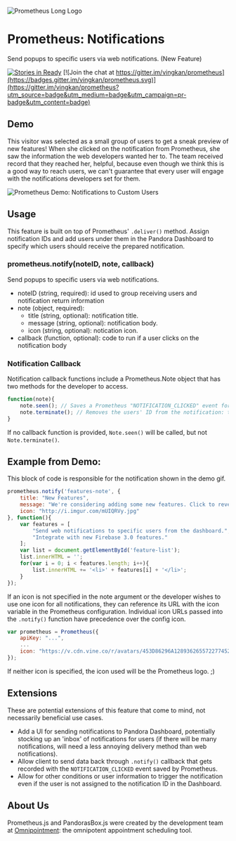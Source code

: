 ![Prometheus Long Logo](http://vingkan.github.io/prometheus/img/long-logo.png)

# Prometheus: Notifications
Send popups to specific users via web notifications. (New Feature)

[![Stories in Ready](https://badge.waffle.io/vingkan/prometheus.png?label=ready&title=Ready)](https://waffle.io/vingkan/prometheus) [![Join the chat at https://gitter.im/vingkan/prometheus](https://badges.gitter.im/vingkan/prometheus.svg)](https://gitter.im/vingkan/prometheus?utm_source=badge&utm_medium=badge&utm_campaign=pr-badge&utm_content=badge)

## Demo
This visitor was selected as a small group of users to get a sneak preview of new features! When she clicked on the notification from Prometheus, she saw the information the web developers wanted her to. The team received record that they reached her, helpful, because even though we think this is a good way to reach users, we can't guarantee that every user will engage with the notifications developers set for them.

![Prometheus Demo: Notifications to Custom Users](http://g.recordit.co/19KT68G0NX.gif)

## Usage
This feature is built on top of Prometheus' `.deliver()` method. Assign notification IDs and add users under them in the Pandora Dashboard to specify which users should receive the prepared notification.

### prometheus.notify(noteID, note, callback)
Send popups to specific users via web notifications.
+ noteID (string, required): id used to group receiving users and notification return information
+ note (object, required): 
	+ title (string, optional): notification title.
	+ message (string, optional): notification body.
	+ icon (string, optional): notication icon.
+ callback (function, optional): code to run if a user clicks on the notification body

### Notification Callback
Notification callback functions include a Prometheus.Note object that has two methods for the developer to access.
```javascript
function(note){
	note.seen(); // Saves a Prometheus "NOTIFICATION_CLICKED" event for the user.
	note.terminate(); // Removes the users' ID from the notification: they will not receive this notification unless it is reassigned to them from the dashboard.
}

```
If no callback function is provided, `Note.seen()` will be called, but not `Note.terminate()`.

## Example from Demo:
This block of code is responsible for the notification shown in the demo gif.

```javascript
prometheus.notify('features-note', {
	title: "New Features",
	message: "We're considering adding some new features. Click to reveal them.",
	icon: "http://i.imgur.com/mUIQRVy.jpg"
}, function(){
	var features = [
		"Send web notifications to specific users from the dashboard.",
		"Integrate with new Firebase 3.0 features."
	];
	var list = document.getElementById('feature-list');
	list.innerHTML = '';
	for(var i = 0; i < features.length; i++){
		list.innerHTML += '<li>' + features[i] + '</li>';
	}
});

```
If an icon is not specified in the note argument or the developer wishes to use one icon for all notifications, they can reference its URL with the icon variable in the Prometheus configuration. Individual icon URLs passed into the `.notify()` function have precedence over the config icon.
```javascript
var prometheus = Prometheus({
	apiKey: "...",
	...
	icon: "https://v.cdn.vine.co/r/avatars/453D86296A1289362655722774528_4dd5b70336c.5.0.jpg"
});
```
If neither icon is specified, the icon used will be the Prometheus logo. ;)

## Extensions
These are potential extensions of this feature that come to mind, not necessarily beneficial use cases.
+ Add a UI for sending notifications to Pandora Dashboard, potentially stocking up an 'inbox' of notifications for users (if there will be many notifications, will need a less annoying delivery method than web notifications).
+ Allow client to send data back through `.notify()` callback that gets recorded with the `NOTIFICATION_CLICKED` event saved by Prometheus.
+ Allow for other conditions or user information to trigger the notification even if the user is not assigned to the notification ID in the Dashboard.

## About Us
Prometheus.js and PandorasBox.js were created by the development team at [Omnipointment](https://www.omnipointment.com/): the omnipotent appointment scheduling tool.
